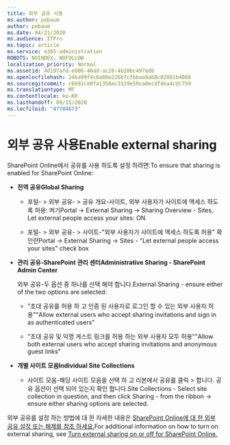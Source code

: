 ```yaml
---
title: 외부 공유 사용
ms.author: pebaum
author: pebaum
ms.date: 04/21/2020
ms.audience: ITPro
ms.topic: article
ms.service: o365-administration
ROBOTS: NOINDEX, NOFOLLOW
localization_priority: Normal
ms.assetid: 4d197afd-e806-40ad-ac20-4b10bc497edb
ms.openlocfilehash: 246a99f4c8a88e226b7cfbbaa9a68c02081b4088
ms.sourcegitcommit: c6692ce0fa1358ec3529e59ca0ecdfdea4cdc759
ms.translationtype: MT
ms.contentlocale: ko-KR
ms.lasthandoff: 09/15/2020
ms.locfileid: "47784673"
---
```

# <a name="enable-external-sharing"></a><span data-ttu-id="224f1-102">외부 공유 사용</span><span class="sxs-lookup"><span data-stu-id="224f1-102">Enable external sharing</span></span>

 <span data-ttu-id="224f1-103">SharePoint Online에서 공유를 사용 하도록 설정 하려면:</span><span class="sxs-lookup"><span data-stu-id="224f1-103">To ensure that sharing is enabled for SharePoint Online:</span></span>
  
- <span data-ttu-id="224f1-104">**전역 공유**</span><span class="sxs-lookup"><span data-stu-id="224f1-104">**Global Sharing**</span></span>
    
  - <span data-ttu-id="224f1-105">포털- \> 외부 공유- \> 공유 개요-사이트, 외부 사용자가 사이트에 액세스 하도록 허용: 켜기</span><span class="sxs-lookup"><span data-stu-id="224f1-105">Portal -\> External Sharing -\> Sharing Overview - Sites, Let external people access your sites: ON</span></span>
    
  - <span data-ttu-id="224f1-106">포털- \> 외부 공유- \> 사이트-"외부 사용자가 사이트에 액세스 하도록 허용" 확인란</span><span class="sxs-lookup"><span data-stu-id="224f1-106">Portal -\> External Sharing -\> Sites - "Let external people access your sites" check box</span></span>
    
- <span data-ttu-id="224f1-107">**관리 공유-SharePoint 관리 센터**</span><span class="sxs-lookup"><span data-stu-id="224f1-107">**Administrative Sharing - SharePoint Admin Center**</span></span>
    
    <span data-ttu-id="224f1-108">외부 공유-두 옵션 중 하나를 선택 해야 합니다.</span><span class="sxs-lookup"><span data-stu-id="224f1-108">External Sharing - ensure either of the two options are selected:</span></span>
    
  - <span data-ttu-id="224f1-109">"초대 공유를 허용 하 고 인증 된 사용자로 로그인 할 수 있는 외부 사용자 허용"</span><span class="sxs-lookup"><span data-stu-id="224f1-109">"Allow external users who accept sharing invitations and sign in as authenticated users"</span></span>
    
  - <span data-ttu-id="224f1-110">"초대 공유 및 익명 게스트 링크를 허용 하는 외부 사용자 모두 허용"</span><span class="sxs-lookup"><span data-stu-id="224f1-110">"Allow both external users who accept sharing invitations and anonymous guest links"</span></span>
    
- <span data-ttu-id="224f1-111">**개별 사이트 모음**</span><span class="sxs-lookup"><span data-stu-id="224f1-111">**Individual Site Collections**</span></span>
    
  - <span data-ttu-id="224f1-112">사이트 모음-해당 사이트 모음을 선택 하 고 리본에서 공유를 클릭 \> 합니다. 공유 옵션이 선택 되어 있는지 확인 합니다.</span><span class="sxs-lookup"><span data-stu-id="224f1-112">Site Collections - Select site collection in question, and then click Sharing - from the ribbon -\> ensure either sharing options are selected.</span></span>
    
<span data-ttu-id="224f1-113">외부 공유를 설정 하는 방법에 대 한 자세한 내용은 [SharePoint Online에 대 한 외부 공유 설정 또는 해제를 참조 하세요.](https://go.microsoft.com/fwlink/?linkid=2047681&amp;clcid=0x409)</span><span class="sxs-lookup"><span data-stu-id="224f1-113">For additional information on how to turn on external sharing, see [Turn external sharing on or off for SharePoint Online.](https://go.microsoft.com/fwlink/?linkid=2047681&amp;clcid=0x409)</span></span>
  

